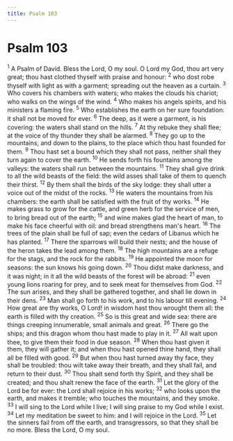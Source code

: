 ```yaml
---
title: Psalm 103
---
```

# Psalm 103

<sup>1</sup> A Psalm of David. Bless the Lord, O my soul. O Lord my God, thou art very great; thou hast clothed thyself with praise and honour: <sup>2</sup> who dost robe thyself with light as with a garment; spreading out the heaven as a curtain. <sup>3</sup> Who covers his chambers with waters; who makes the clouds his chariot; who walks on the wings of the wind. <sup>4</sup> Who makes his angels spirits, and his ministers a flaming fire. <sup>5</sup> Who establishes the earth on her sure foundation: it shall not be moved for ever. <sup>6</sup> The deep, as it were a garment, is his covering: the waters shall stand on the hills. <sup>7</sup> At thy rebuke they shall flee; at the voice of thy thunder they shall be alarmed. <sup>8</sup> They go up to the mountains, and down to the plains, to the place which thou hast founded for them. <sup>9</sup> Thou hast set a bound which they shall not pass, neither shall they turn again to cover the earth. <sup>10</sup> He sends forth his fountains among the valleys: the waters shall run between the mountains. <sup>11</sup> They shall give drink to all the wild beasts of the field: the wild asses shall take of them to quench their thirst. <sup>12</sup> By them shall the birds of the sky lodge: they shall utter a voice out of the midst of the rocks. <sup>13</sup> He waters the mountains from his chambers: the earth shall be satisfied with the fruit of thy works. <sup>14</sup> He makes grass to grow for the cattle, and green herb for the service of men, to bring bread out of the earth; <sup>15</sup> and wine makes glad the heart of man, to make his face cheerful with oil: and bread strengthens man's heart. <sup>16</sup> The trees of the plain shall be full of sap; even the cedars of Libanus which he has planted. <sup>17</sup> There the sparrows will build their nests; and the house of the heron takes the lead among them. <sup>18</sup> The high mountains are a refuge for the stags, and the rock for the rabbits. <sup>19</sup> He appointed the moon for seasons: the sun knows his going down. <sup>20</sup> Thou didst make darkness, and it was night; in it all the wild beasts of the forest will be abroad: <sup>21</sup> even young lions roaring for prey, and to seek meat for themselves from God. <sup>22</sup> The sun arises, and they shall be gathered together, and shall lie down in their dens. <sup>23</sup> Man shall go forth to his work, and to his labour till evening. <sup>24</sup> How great are thy works, O Lord! in wisdom hast thou wrought them all: the earth is filled with thy creation. <sup>25</sup> So is this great and wide sea: there are things creeping innumerable, small animals and great. <sup>26</sup> There go the ships; and this dragon whom thou hast made to play in it. <sup>27</sup> All wait upon thee, to give them their food in due season. <sup>28</sup> When thou hast given it them, they will gather it; and when thou hast opened thine hand, they shall all be filled with good. <sup>29</sup> But when thou hast turned away thy face, they shall be troubled: thou wilt take away their breath, and they shall fail, and return to their dust. <sup>30</sup> Thou shalt send forth thy Spirit, and they shall be created; and thou shalt renew the face of the earth. <sup>31</sup> Let the glory of the Lord be for ever: the Lord shall rejoice in his works; <sup>32</sup> who looks upon the earth, and makes it tremble; who touches the mountains, and they smoke. <sup>33</sup> I will sing to the Lord while I live; I will sing praise to my God while I exist. <sup>34</sup> Let my meditation be sweet to him: and I will rejoice in the Lord. <sup>35</sup> Let the sinners fail from off the earth, and transgressors, so that they shall be no more. Bless the Lord, O my soul. 